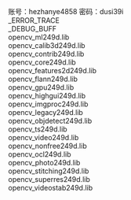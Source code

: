 账号：hezhanye4858
密码：dusi39i  
_ERROR_TRACE  
_DEBUG_BUFF  
opencv_ml249d.lib  
opencv_calib3d249d.lib  
opencv_contrib249d.lib  
opencv_core249d.lib  
opencv_features2d249d.lib  
opencv_flann249d.lib  
opencv_gpu249d.lib  
opencv_highgui249d.lib  
opencv_imgproc249d.lib  
opencv_legacy249d.lib  
opencv_objdetect249d.lib  
opencv_ts249d.lib  
opencv_video249d.lib  
opencv_nonfree249d.lib  
opencv_ocl249d.lib  
opencv_photo249d.lib  
opencv_stitching249d.lib  
opencv_superres249d.lib  
opencv_videostab249d.lib
